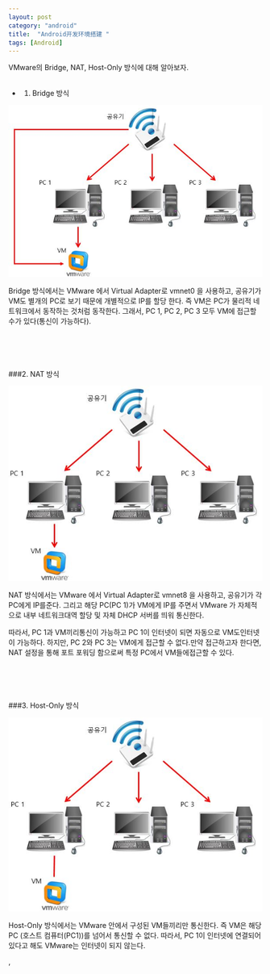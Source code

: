 ```yaml
---
layout: post
category: "android"
title:  "Android开发环境搭建 "
tags: [Android]
---
```

VMware의 Bridge, NAT, Host-Only 방식에 대해 알아보자.
<br><br>
- 1. Bridge 방식

![Bridge](https://github.com/P00HP00H/P00HP00H.github.io/blob/4f88b77a75c27f99b7b478f210814a31c7f77347/img/Bridge.JPG?raw=true)

Bridge 방식에서는 VMware 에서 Virtual Adapter로 vmnet0 을 사용하고, 공유기가 VM도 별개의 PC로 보기 때문에 개별적으로 IP를 할당 한다. 즉 VM은 PC가 물리적 네트워크에서 동작하는 것처럼 동작한다. 그래서, PC 1, PC 2, PC 3 모두 VM에 접근할 수가 있다(통신이 가능하다).
<br><br><br><br><br><br>
###2. NAT 방식

![NAT](https://github.com/P00HP00H/P00HP00H.github.io/blob/4f88b77a75c27f99b7b478f210814a31c7f77347/img/NAT.JPG?raw=true)

NAT 방식에서는 VMware 에서 Virtual Adapter로 vmnet8 을 사용하고, 공유기가 각 PC에게 IP를준다. 그리고 해당 PC(PC 1)가 VM에게 IP를 주면서 VMware 가 자체적으로 내부 네트워크대역 할당 및 자체 DHCP 서버를 띄워 통신한다. 

따라서, PC 1과 VM끼리통신이 가능하고 PC 1이 인터넷이 되면 자동으로 VM도인터넷이 가능하다. 하지만, PC 2와 PC 3는 VM에게 접근할 수 없다.만약 접근하고자 한다면, NAT 설정을 통해 포트 포워딩 함으로써 특정 PC에서 VM들에접근할 수 있다.
<br><br><br><br><br><br>
###3. Host-Only 방식

![Host-Only](https://github.com/P00HP00H/P00HP00H.github.io/blob/4f88b77a75c27f99b7b478f210814a31c7f77347/img/Host-Only.JPG?raw=true)

Host-Only 방식에서는 VMware 안에서 구성된 VM들끼리만 통신한다. 즉 VM은 해당PC (호스트
컴퓨터(PC1))를 넘어서 통신할 수 없다. 따라서, PC 1이 인터넷에 연결되어 있다고 해도 VMware는 인터넷이 되지 않는다. 





,

